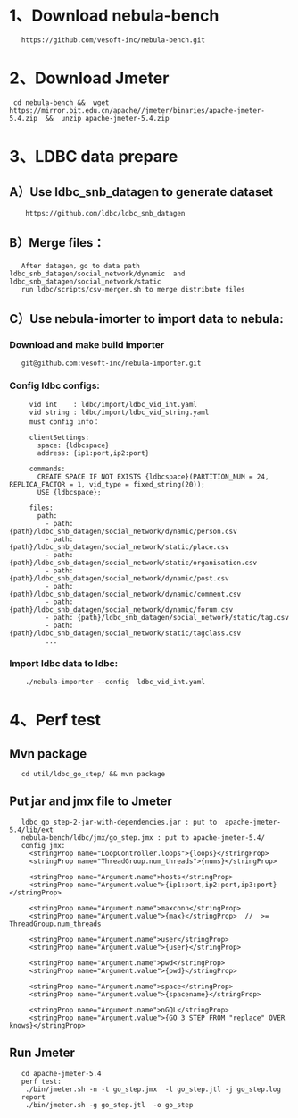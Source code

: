 # 1、Download nebula-bench 
    
       https://github.com/vesoft-inc/nebula-bench.git
 
# 2、Download Jmeter
     cd nebula-bench &&  wget https://mirror.bit.edu.cn/apache//jmeter/binaries/apache-jmeter-5.4.zip  &&  unzip apache-jmeter-5.4.zip 
  
# 3、LDBC data prepare
##  A）Use ldbc_snb_datagen to generate dataset
        https://github.com/ldbc/ldbc_snb_datagen
   
##  B）Merge files： 
       After datagen，go to data path ldbc_snb_datagen/social_network/dynamic  and ldbc_snb_datagen/social_network/static 
       run ldbc/scripts/csv-merger.sh to merge distribute files 

##  C）Use nebula-imorter to import data to nebula:
###    Download and make build importer
       git@github.com:vesoft-inc/nebula-importer.git

###    Config ldbc configs:     
         vid int    : ldbc/import/ldbc_vid_int.yaml
         vid string : ldbc/import/ldbc_vid_string.yaml
         must config info：
         
         clientSettings:
           space: {ldbcspace}
           address: {ip1:port,ip2:port}
          
         commands:  
           CREATE SPACE IF NOT EXISTS {ldbcspace}(PARTITION_NUM = 24, REPLICA_FACTOR = 1, vid_type = fixed_string(20));
           USE {ldbcspace};
       
         files: 
           path:
             - path: {path}/ldbc_snb_datagen/social_network/dynamic/person.csv
             - path: {path}/ldbc_snb_datagen/social_network/static/place.csv
             - path: {path}/ldbc_snb_datagen/social_network/static/organisation.csv
             - path: {path}/ldbc_snb_datagen/social_network/dynamic/post.csv
             - path: {path}/ldbc_snb_datagen/social_network/dynamic/comment.csv
             - path: {path}/ldbc_snb_datagen/social_network/dynamic/forum.csv
             - path: {path}/ldbc_snb_datagen/social_network/static/tag.csv
             - path: {path}/ldbc_snb_datagen/social_network/static/tagclass.csv
             ...
           
###     Import ldbc data to ldbc:
        ./nebula-importer --config  ldbc_vid_int.yaml
 
#  4、Perf test
##     Mvn package
       cd util/ldbc_go_step/ && mvn package
      
      
##     Put  jar and jmx file to Jmeter 
       ldbc_go_step-2-jar-with-dependencies.jar : put to  apache-jmeter-5.4/lib/ext
       nebula-bench/ldbc/jmx/go_step.jmx : put to apache-jmeter-5.4/
       config jmx: 
         <stringProp name="LoopController.loops">{loops}</stringProp> 
         <stringProp name="ThreadGroup.num_threads">{nums}</stringProp> 
        
         <stringProp name="Argument.name">hosts</stringProp>
         <stringProp name="Argument.value">{ip1:port,ip2:port,ip3:port}</stringProp>
         
         <stringProp name="Argument.name">maxconn</stringProp>
         <stringProp name="Argument.value">{max}</stringProp>  //  >= ThreadGroup.num_threads
        
         <stringProp name="Argument.name">user</stringProp>
         <stringProp name="Argument.value">{user}</stringProp>
              
         <stringProp name="Argument.name">pwd</stringProp>
         <stringProp name="Argument.value">{pwd}</stringProp>
               
         <stringProp name="Argument.name">space</stringProp>
         <stringProp name="Argument.value">{spacename}</stringProp>
         
         <stringProp name="Argument.name">nGQL</stringProp>
         <stringProp name="Argument.value">{GO 3 STEP FROM "replace" OVER knows}</stringProp>
    
##     Run Jmeter
       cd apache-jmeter-5.4 
       perf test:
        ./bin/jmeter.sh -n -t go_step.jmx  -l go_step.jtl -j go_step.log
       report
        ./bin/jmeter.sh -g go_step.jtl  -o go_step
       
      
       

       
   
       
